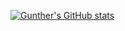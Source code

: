[![Gunther's GitHub stats](https://github-readme-stats.vercel.app/api?username=guntherkoo)](https://github.com/guntherkoo/github-readme-stats)
